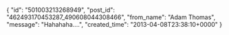  {
   "id": "501003213268949",
   "post_id": "462493170453287_490608044308466",
   "from_name": "Adam Thomas",
   "message": "Hahahaha....",
   "created_time": "2013-04-08T23:38:10+0000"
 }
